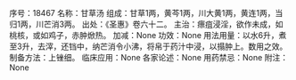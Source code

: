 序号：18467
名称：甘草汤
组成：甘草1两，黄芩1两，川大黄1两，黄连1两，当归1两，川芒消3两。
出处：《圣惠》卷六十二。
主治：瘭疽浸淫，欲作未成，如桃核，或如鸡子，赤肿焮热。
加减：None
功效：None
用法用量：以水6升，煮至3升，去滓，还铛中，纳芒消令小沸，将帛于药汁中浸，以搨肿上。数用之效。
制备方法：上锉细。
临床应用：None
各家论述：None
用药禁忌：None
附注：None
